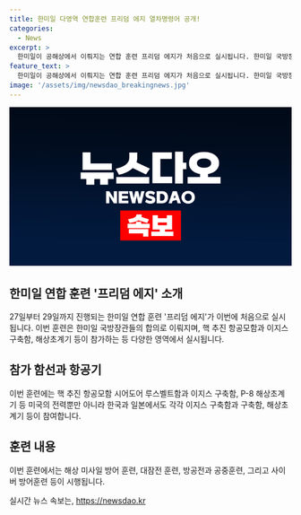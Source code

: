 ```yaml
---
title: 한미일 다영역 연합훈련 프리덤 에지 열차명령어 공개!
categories:
  - News
excerpt: >
  한미일이 공해상에서 이뤄지는 연합 훈련 프리덤 에지가 처음으로 실시됩니다. 한미일 국방장관의 합의 아래, 핵 추진 항공모함과 이지스구축함, 해상초계기 등이 참가하며 해상 미사일 방어 등 다양한 훈련이 예정되어 있습니다. 이번 훈련은 한미일의 국방 협력을 강화할 것으로 예상됩니다. #프리덤에지 #연합훈련 #한미일
feature_text: >
  한미일이 공해상에서 이뤄지는 연합 훈련 프리덤 에지가 처음으로 실시됩니다. 한미일 국방장관의 합의 아래, 핵 추진 항공모함과 이지스구축함, 해상초계기 등이 참가하며 해상 미사일 방어 등 다양한 훈련이 예정되어 있습니다. 이번 훈련은 한미일의 국방 협력을 강화할 것으로 예상됩니다. #프리덤에지 #연합훈련 #한미일
image: '/assets/img/newsdao_breakingnews.jpg'
---
```


<p><img src="/assets/img/newsdao_breakingnews.jpg" alt="pcversion 속보" /></p>

<h2 data-ke-size="size26">한미일 연합 훈련 '프리덤 에지' 소개</h2>

<p data-ke-size="size16">27일부터 29일까지 진행되는 한미일 연합 훈련 '프리덤 에지'가 이번에 처음으로 실시됩니다. 이번 훈련은 한미일 국방장관들의 합의로 이뤄지며, 핵 추진 항공모함과 이지스 구축함, 해상초계기 등이 참가하는 등 다양한 영역에서 실시됩니다. </p>

<h2 data-ke-size="size26">참가 함선과 항공기</h2>

<p data-ke-size="size16">이번 훈련에는 핵 추진 항공모함 시어도어 루스벨트함과 이지스 구축함, P-8 해상초계기 등 미국의 전력뿐만 아니라 한국과 일본에서도 각각 이지스 구축함과 구축함, 해상초계기 등이 참여합니다.</p>

<h2 data-ke-size="size26">훈련 내용</h2>

<p data-ke-size="size16">이번 훈련에서는 해상 미사일 방어 훈련, 대잠전 훈련, 방공전과 공중훈련, 그리고 사이버 방어훈련 등이 시행됩니다.</p>
실시간 뉴스 속보는, <a href="https://newsdao.kr" rel="dofollow">https://newsdao.kr</a>


